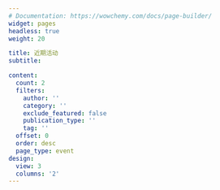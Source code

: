 ```yaml
---
# Documentation: https://wowchemy.com/docs/page-builder/
widget: pages
headless: true
weight: 20

title: 近期活动
subtitle:

content:
  count: 2
  filters:
    author: ''
    category: ''
    exclude_featured: false
    publication_type: ''
    tag: ''
  offset: 0
  order: desc
  page_type: event
design:
  view: 3
  columns: '2'
---
```

